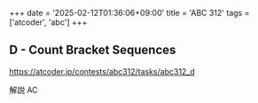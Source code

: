 +++
date = '2025-02-12T01:36:06+09:00'
title = 'ABC 312'
tags = ['atcoder', 'abc']
+++

## D - Count Bracket Sequences

<https://atcoder.jp/contests/abc312/tasks/abc312_d>

解説 AC
